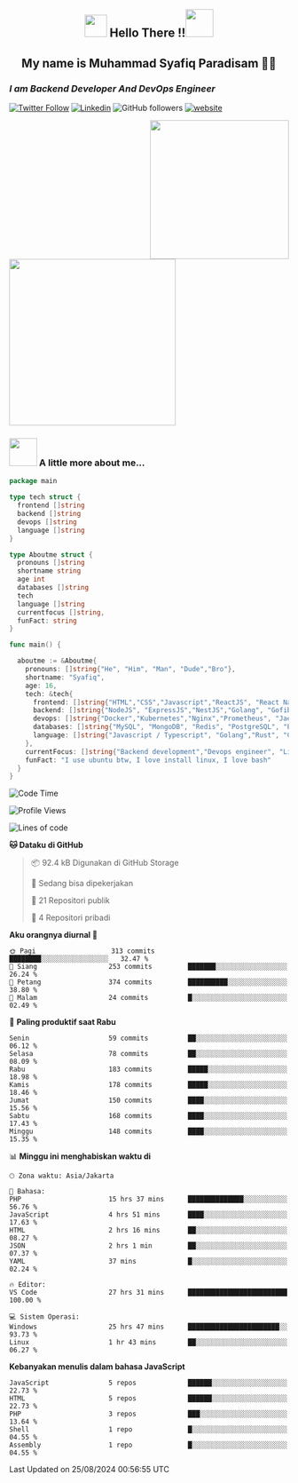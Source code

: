 <h2 align="center"><img src="https://camo.githubusercontent.com/ee9d678a838fdc800a7b1449bae75552c13bfa5afeb275eb6b315e02499c8ba0/68747470733a2f2f656d6f6a69732e736c61636b6d6f6a69732e636f6d2f656d6f6a69732f696d616765732f313533313834393433302f343234362f626c6f622d73756e676c61737365732e6769663f31353331383439343330" width="40"/>
Hello There !!<img src="https://media.giphy.com/media/12oufCB0MyZ1Go/giphy.gif" width="50"></h2>

<h2 align="center">My name is Muhammad Syafiq Paradisam 👋👋</h2>

<h3><em>I am Backend Developer And DevOps Engineer 
</em></h3>

[![Twitter Follow](https://img.shields.io/twitter/follow/misteranmol?label=Follow)](https://x.com/FikkzOutfit)
[![Linkedin](https://img.shields.io/badge/-anmol-blue?style=flat-square&logo=Linkedin&logoColor=white&link=https://www.linkedin.com/in/syafiq-paradisam/)](https://id.linkedin.com/in/syafiq-paradisam-b72749258 )
![GitHub followers](https://img.shields.io/github/followers/syafiqparadisam?label=Follower&style=social)
[![website](https://img.shields.io/badge/Website-46a2f1.svg?&style=flat-square&logo=Google-Chrome&logoColor=white&link=https://anmolsingh.me/)](https://syafiqparadisam.netlify.app)

<img align="right" src="https://external-preview.redd.it/76KI_ztaLr9QvFD3AEtHDIHksWlHp4BXjFEGYdp3ZW0.png?width=640&crop=smart&auto=webp&s=5ead39238a51263833b7684888ec8a3254455609" width="250"/>

<img src="https://dwglogo.com/wp-content/uploads/2017/08/go_speed_of_light.png" width="300"/>

### <img src="https://media.giphy.com/media/VgCDAzcKvsR6OM0uWg/giphy.gif" width="50"> A little more about me...


```go
package main

type tech struct {
  frontend []string
  backend []string
  devops []string
  language []string
}

type Aboutme struct {
  pronouns []string
  shortname string
  age int
  databases []string
  tech
  language []string
  currentfocus []string,
  funFact: string
}

func main() {

  aboutme := &Aboutme{
    pronouns: []string{"He", "Him", "Man", "Dude","Bro"},
    shortname: "Syafiq",
    age: 16,
    tech: &tech{
      frontend: []string{"HTML","CSS","Javascript","ReactJS", "React Native"},
      backend: []string{"NodeJS", "ExpressJS","NestJS","Golang", "Gofiber", "Actixweb"},
      devops: []string{"Docker","Kubernetes","Nginx","Prometheus", "Jaeger", "Grafana", "Linux"},
      databases: []string{"MySQL", "MongoDB", "Redis", "PostgreSQL", "Elastic search"},
      language: []string{"Javascript / Typescript", "Golang","Rust", "C"}
    },
    currentFocus: []string{"Backend development","Devops engineer", "Linuxer"},
    funFact: "I use ubuntu btw, I love install linux, I love bash"
  }
}

```

<!--START_SECTION:waka-->
![Code Time](http://img.shields.io/badge/Code%20Time-72%20hrs%2024%20mins-blue)

![Profile Views](http://img.shields.io/badge/Profil%20dilihat-31-blue)

![Lines of code](https://img.shields.io/badge/Sejak%20Hello%20World%20aku%20telah%20menulis-387.1%20thousand%20baris%20kode-blue)

**🐱 Dataku di GitHub** 

> 📦 92.4 kB Digunakan di GitHub Storage 
 > 
> 💼 Sedang bisa dipekerjakan
 > 
> 📜 21 Repositori publik 
 > 
> 🔑 4 Repositori pribadi 
 > 
**Aku orangnya diurnal 🐤** 

```text
🌞 Pagi                   313 commits         ████████░░░░░░░░░░░░░░░░░   32.47 % 
🌆 Siang                  253 commits         ███████░░░░░░░░░░░░░░░░░░   26.24 % 
🌃 Petang                 374 commits         ██████████░░░░░░░░░░░░░░░   38.80 % 
🌙 Malam                  24 commits          █░░░░░░░░░░░░░░░░░░░░░░░░   02.49 % 
```
📅 **Paling produktif saat Rabu** 

```text
Senin                    59 commits          ██░░░░░░░░░░░░░░░░░░░░░░░   06.12 % 
Selasa                   78 commits          ██░░░░░░░░░░░░░░░░░░░░░░░   08.09 % 
Rabu                     183 commits         █████░░░░░░░░░░░░░░░░░░░░   18.98 % 
Kamis                    178 commits         █████░░░░░░░░░░░░░░░░░░░░   18.46 % 
Jumat                    150 commits         ████░░░░░░░░░░░░░░░░░░░░░   15.56 % 
Sabtu                    168 commits         ████░░░░░░░░░░░░░░░░░░░░░   17.43 % 
Minggu                   148 commits         ████░░░░░░░░░░░░░░░░░░░░░   15.35 % 
```


📊 **Minggu ini menghabiskan waktu di** 

```text
🕑︎ Zona waktu: Asia/Jakarta

💬 Bahasa: 
PHP                      15 hrs 37 mins      ██████████████░░░░░░░░░░░   56.76 % 
JavaScript               4 hrs 51 mins       ████░░░░░░░░░░░░░░░░░░░░░   17.63 % 
HTML                     2 hrs 16 mins       ██░░░░░░░░░░░░░░░░░░░░░░░   08.27 % 
JSON                     2 hrs 1 min         ██░░░░░░░░░░░░░░░░░░░░░░░   07.37 % 
YAML                     37 mins             █░░░░░░░░░░░░░░░░░░░░░░░░   02.24 % 

🔥 Editor: 
VS Code                  27 hrs 31 mins      █████████████████████████   100.00 % 

💻 Sistem Operasi: 
Windows                  25 hrs 47 mins      ███████████████████████░░   93.73 % 
Linux                    1 hr 43 mins        ██░░░░░░░░░░░░░░░░░░░░░░░   06.27 % 
```

**Kebanyakan menulis dalam bahasa JavaScript** 

```text
JavaScript               5 repos             ██████░░░░░░░░░░░░░░░░░░░   22.73 % 
HTML                     5 repos             ██████░░░░░░░░░░░░░░░░░░░   22.73 % 
PHP                      3 repos             ███░░░░░░░░░░░░░░░░░░░░░░   13.64 % 
Shell                    1 repo              █░░░░░░░░░░░░░░░░░░░░░░░░   04.55 % 
Assembly                 1 repo              █░░░░░░░░░░░░░░░░░░░░░░░░   04.55 % 
```




 Last Updated on 25/08/2024 00:56:55 UTC
<!--END_SECTION:waka-->
